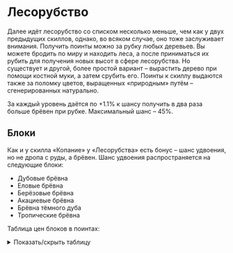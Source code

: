 # Лесорубство

Далее идёт лесорубство со списком несколько меньше, чем как у двух предыдущих скиллов, однако, во всяком случае, оно тоже заслуживает внимания. Получить поинты можно за рубку любых деревьев. Вы можете бродить по миру и находить леса, а после приниматься их рубить для получения новых высот в сфере лесорубства. Но существует и другой, более простой вариант – вырастить дерево при помощи костной муки, а затем срубить его. Поинты к скиллу выдаются также за поломку цветов, выращенных «природным» путём – сгенерированных натурально.

За каждый уровень даётся по +1.1% к шансу получить в два раза больше брёвен при рубке. Максимальный шанс – 45%.

## Блоки

Как и у скилла «Копание» у «Лесорубства» есть бонус – шанс удвоения, но не дропа с руды, а брёвен. Шанс удвоения распространяется на следующие блоки:

- Дубовые брёвна
- Еловые брёвна
- Берёзовые брёвна
- Акациевые брёвна
- Брёвна тёмного дуба
- Тропические брёвна

Таблица цен блоков в поинтах:

<details>
  <summary>Показать/скрыть таблицу</summary>
  <div>
    <table>
      <thead>
        <tr>
          <th>Блок</th>
          <th>Цена в поинтах</th>
        </tr>
      </thead>
      <tbody>
        <tr>
          <th title="мёртвый куст, подсолнух, сирень, ландыш, лук-батун, мак, синяя орхидея, красный тюльпан, оранжевый тюльпан, белый тюльпан, хаустония серая, розовый тюльпан, ромашка, розовый куст, одуванчик, синий василёк, пион">Цветы</th>
          <th>2</th>
        </tr>
        <tr>
          <th title="тропические, берёзовые, еловые, дубовые, акация, тёмный дуб, мангровые; искажённые, багровые">Листья (и гифы в Незере)</th>
          <th>3</th>
        </tr>
        <tr>
          <th>Бамбук и <span title="блок красного гриба, блок коричневого гриба, стебель гриба">блоки грибов</span></th>
          <th>4</th>
        </tr>
        <tr>
          <th title="тропическое, берёзовое, еловое, дубовое, акация, тёмный дуб, мангровое; искажённый, багровый">Бревна (и стебли в Незере)</th>
          <th>8</th>
        </tr>
      </tbody>
    </table>
  </div>
</details>

